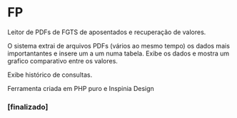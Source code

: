 # FP

Leitor de PDFs de FGTS de aposentados e recuperação de valores.

O sistema extrai de arquivos PDFs (vários ao mesmo tempo) os dados mais importantantes e insere um a um numa tabela. Exibe os dados e mostra um grafico comparativo entre os valores. 

Exibe histórico de consultas.

Ferramenta criada em PHP puro e Inspinia Design 

### [finalizado]
